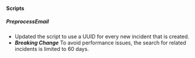 
#### Scripts
##### PreprocessEmail
- Updated the script to use a UUID for every new incident that is created.
- ***Breaking Change*** To avoid performance issues, the search for related incidents is limited to 60 days.
